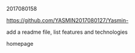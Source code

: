 2017080158



https://github.com/YASMIN2017080127/Yasmin-



add a readme file, list features and technologies

homepage

